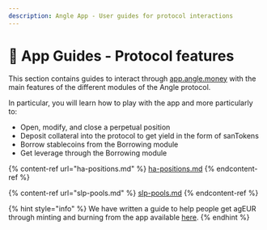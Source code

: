 ```yaml
---
description: Angle App - User guides for protocol interactions
---
```


# 📔 App Guides - Protocol features

This section contains guides to interact through [app.angle.money](https://app.angle.money) with the main features of the different modules of the Angle protocol.

In particular, you will learn how to play with the app and more particularly to:

- Open, modify, and close a perpetual position
- Deposit collateral into the protocol to get yield in the form of sanTokens
- Borrow stablecoins from the Borrowing module
- Get leverage through the Borrowing module

{% content-ref url="ha-positions.md" %}
[ha-positions.md](ha-positions.md)
{% endcontent-ref %}

{% content-ref url="slp-pools.md" %}
[slp-pools.md](slp-pools.md)
{% endcontent-ref %}

{% hint style="info" %}
We have written a guide to help people get agEUR through minting and burning from the app available [here](../getAgEUR.md).
{% endhint %}
